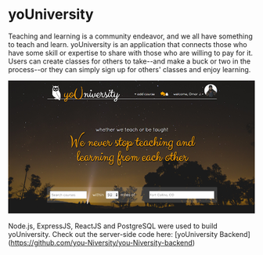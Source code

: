# yoUniversity

Teaching and learning is a community endeavor, and we all have something to teach and learn. yoUniversity is an application that connects those who have some skill or expertise to share with those who are willing to pay for it. Users can create classes for others to take--and make a buck or two in the process--or they can simply sign up for others' classes and enjoy learning.

![screenshot](landing_img.png)

Node.js, ExpressJS, ReactJS and PostgreSQL were used to build yoUniversity. Check out the server-side code here: [yoUniversity Backend] (https://github.com/you-Niversity/you-Niversity-backend)
